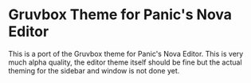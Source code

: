 # Gruvbox Theme for Panic's Nova Editor

This is a port of the Gruvbox theme for Panic's Nova Editor. 
This is very much alpha quality, the editor theme itself should be fine but the actual theming for the sidebar and window is not done yet.